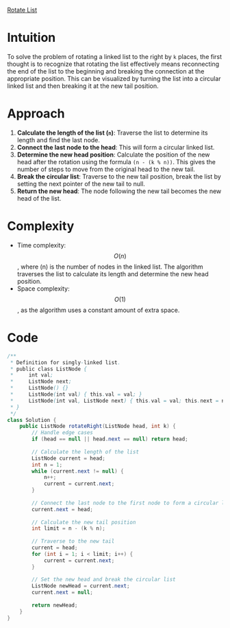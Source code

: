 [Rotate List](https://leetcode.com/problems/rotate-list)

# Intuition
To solve the problem of rotating a linked list to the right by `k` places, the first thought is to recognize that rotating the list effectively means reconnecting the end of the list to the beginning and breaking the connection at the appropriate position. This can be visualized by turning the list into a circular linked list and then breaking it at the new tail position.

# Approach
1. **Calculate the length of the list (`n`)**: Traverse the list to determine its length and find the last node.
2. **Connect the last node to the head**: This will form a circular linked list.
3. **Determine the new head position**: Calculate the position of the new head after the rotation using the formula `(n - (k % n))`. This gives the number of steps to move from the original head to the new tail.
4. **Break the circular list**: Traverse to the new tail position, break the list by setting the next pointer of the new tail to null.
5. **Return the new head**: The node following the new tail becomes the new head of the list.

# Complexity
- Time complexity: $$O(n)$$, where \(n\) is the number of nodes in the linked list. The algorithm traverses the list to calculate its length and determine the new head position.
- Space complexity: $$O(1)$$, as the algorithm uses a constant amount of extra space.

# Code
```java
/**
 * Definition for singly-linked list.
 * public class ListNode {
 *     int val;
 *     ListNode next;
 *     ListNode() {}
 *     ListNode(int val) { this.val = val; }
 *     ListNode(int val, ListNode next) { this.val = val; this.next = next; }
 * }
 */
class Solution {
    public ListNode rotateRight(ListNode head, int k) {
        // Handle edge cases
        if (head == null || head.next == null) return head;
        
        // Calculate the length of the list
        ListNode current = head;
        int n = 1;
        while (current.next != null) {
            n++;
            current = current.next;
        }
        
        // Connect the last node to the first node to form a circular list
        current.next = head;
        
        // Calculate the new tail position
        int limit = n - (k % n);
        
        // Traverse to the new tail
        current = head;
        for (int i = 1; i < limit; i++) {
            current = current.next;
        }
        
        // Set the new head and break the circular list
        ListNode newHead = current.next;
        current.next = null;
        
        return newHead;
    }
}
```